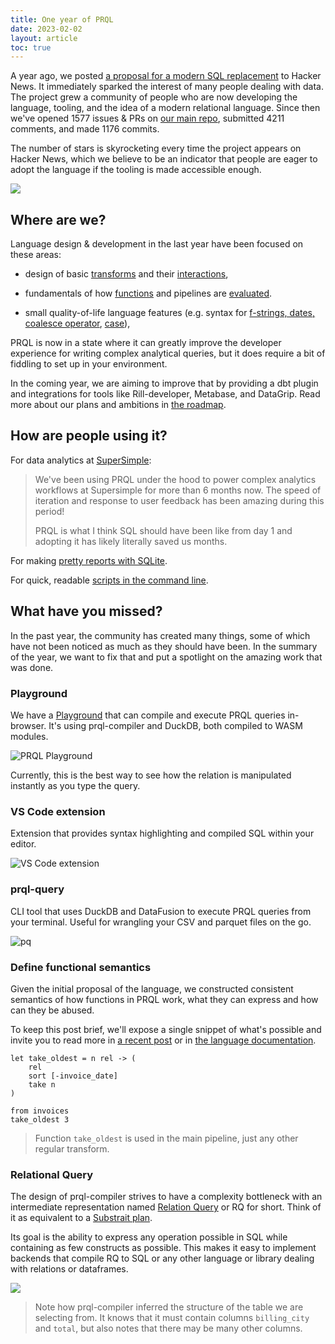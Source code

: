 ```yaml
---
title: One year of PRQL
date: 2023-02-02
layout: article
toc: true
---
```


A year ago, we posted
[a proposal for a modern SQL replacement](https://news.ycombinator.com/item?id=30060784)
to Hacker News. It immediately sparked the interest of many people dealing with
data. The project grew a community of people who are now developing the
language, tooling, and the idea of a modern relational language. Since then
we've opened 1577 issues & PRs on [our main repo](https://github.com/PRQL/prql),
submitted 4211 comments, and made 1176 commits.

The number of stars is skyrocketing every time the project appears on Hacker
News, which we believe to be an indicator that people are eager to adopt the
language if the tooling is made accessible enough.

![](FQ9QSOo.png)

## Where are we?

Language design & development in the last year have been focused on these areas:

- design of basic [transforms](https://prql-lang.org/book/transforms/) and their
  [interactions](https://github.com/PRQL/prql/issues/300),

- fundamentals of how [functions](https://github.com/PRQL/prql/issues/444) and
  pipelines are [evaluated](#define-functional-semantics).

- small quality-of-life language features (e.g. syntax for
  [f-strings, dates, coalesce operator](https://prql-lang.org/book/syntax/),
  [case](https://github.com/PRQL/prql/issues/504)),

PRQL is now in a state where it can greatly improve the developer experience for
writing complex analytical queries, but it does require a bit of fiddling to set
up in your environment.

In the coming year, we are aiming to improve that by providing a dbt plugin and
integrations for tools like Rill-developer, Metabase, and DataGrip. Read more
about our plans and ambitions in [the roadmap](https://prql-lang.org/roadmap/).

## How are people using it?

For data analytics at [SuperSimple](https://gosupersimple.com/):

> We've been using PRQL under the hood to power complex analytics workflows at
> Supersimple for more than 6 months now. The speed of iteration and response to
> user feedback has been amazing during this period!
>
> PRQL is what I think SQL should have been like from day 1 and adopting it has
> likely literally saved us months.

For making
[pretty reports with SQLite](https://prql-lang.org/posts/2023-01-28-format-pretty-reports/).

For quick, readable
[scripts in the command line](https://prql-lang.org/posts/2023-01-27-prql-query/).

## What have you missed?

In the past year, the community has created many things, some of which have not
been noticed as much as they should have been. In the summary of the year, we
want to fix that and put a spotlight on the amazing work that was done.

### Playground

We have a [Playground](https://prql-lang.org/playground/) that can compile and
execute PRQL queries in-browser. It's using prql-compiler and DuckDB, both
compiled to WASM modules.

![PRQL Playground](URpCf29.png)

Currently, this is the best way to see how the relation is manipulated instantly
as you type the query.

### VS Code extension

Extension that provides syntax highlighting and compiled SQL within your editor.

![VS Code extension](7cpDySb.png)

### prql-query

CLI tool that uses DuckDB and DataFusion to execute PRQL queries from your
terminal. Useful for wrangling your CSV and parquet files on the go.

![pq](ncVXken.png)

### Define functional semantics

Given the initial proposal of the language, we constructed consistent semantics
of how functions in PRQL work, what they can express and how can they be abused.

To keep this post brief, we'll expose a single snippet of what's possible and
invite you to read more in
[a recent post](https://prql-lang.org/functional-relations/) or in
[the language documentation](https://prql-lang.org/book/internals/functional-lang.html).

```prql
let take_oldest = n rel -> (
    rel
    sort [-invoice_date]
    take n
)

from invoices
take_oldest 3
```

> Function `take_oldest` is used in the main pipeline, just any other regular
> transform.

### Relational Query

The design of prql-compiler strives to have a complexity bottleneck with an
intermediate representation named
[Relation Query](https://docs.rs/prql-compiler/latest/prql_compiler/ast/rq/index.html)
or RQ for short. Think of it as equivalent to a
[Substrait plan](https://substrait.io/).

Its goal is the ability to express any operation possible in SQL while
containing as few constructs as possible. This makes it easy to implement
backends that compile RQ to SQL or any other language or library dealing with
relations or dataframes.

![](GXLvoXn.png)

> Note how prql-compiler inferred the structure of the table we are selecting
> from. It knows that it must contain columns `billing_city` and `total`, but
> also notes that there may be many other columns.
